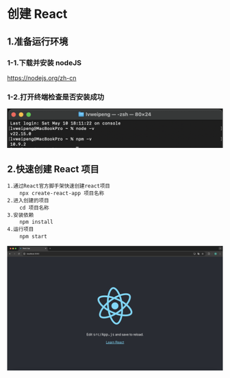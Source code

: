 # 创建 React

## 1.准备运行环境

### 1-1.下载并安装 nodeJS

https://nodejs.org/zh-cn

### 1-2.打开终端检查是否安装成功

![打开终端检查是否安装成功](创建React01.png)

## 2.快速创建 React 项目

```txt
1.通过React官方脚手架快速创建react项目
    npx create-react-app 项目名称
2.进入创建的项目
    cd 项目名称
3.安装依赖
    npm install
4.运行项目
    npm start
```

![运行项目](创建React02.png)
